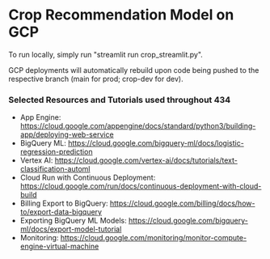 # Crop Recommendation Model on GCP

To run locally, simply run "streamlit run crop_streamlit.py".  

GCP deployments will automatically rebuild upon code being pushed to the respective branch (main for prod; crop-dev for dev).

### Selected Resources and Tutorials used throughout 434
* App Engine: https://cloud.google.com/appengine/docs/standard/python3/building-app/deploying-web-service
* BigQuery ML: https://cloud.google.com/bigquery-ml/docs/logistic-regression-prediction
* Vertex AI: https://cloud.google.com/vertex-ai/docs/tutorials/text-classification-automl
* Cloud Run with Continuous Deployment: https://cloud.google.com/run/docs/continuous-deployment-with-cloud-build
* Billing Export to BigQuery: https://cloud.google.com/billing/docs/how-to/export-data-bigquery
* Exporting BigQuery ML Models: https://cloud.google.com/bigquery-ml/docs/export-model-tutorial
* Monitoring: https://cloud.google.com/monitoring/monitor-compute-engine-virtual-machine

